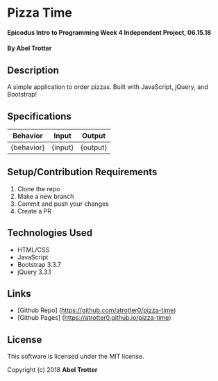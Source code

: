 # Pizza Time

#### Epicodus Intro to Programming Week 4 Independent Project, 06.15.18

#### By Abel Trotter

## Description

A simple application to order pizzas. Built with JavaScript, jQuery, and Bootstrap!

## Specifications

| Behavior | Input | Output |
|----------|-------|--------|
| {behavior} | {input} | {output} |

## Setup/Contribution Requirements

1. Clone the repo
1. Make a new branch
1. Commit and push your changes
1. Create a PR

## Technologies Used

* HTML/CSS
* JavaScript
* Bootstrap 3.3.7
* jQuery 3.3.1

## Links

* [Github Repo] (https://github.com/atrotter0/pizza-time)
* [Github Pages] (https://atrotter0.github.io/pizza-time)

## License

This software is licensed under the MIT license.

Copyright (c) 2018 **Abel Trotter**
